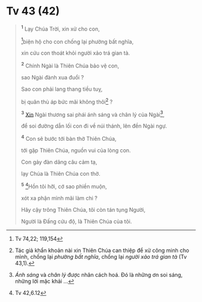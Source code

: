 # Tv 43 (42)

> <sup><b>1</b></sup> Lạy Chúa Trời, xin xử cho con,
>
> [^1@-46f72fc5-b51c-478c-a8ae-13660f458a2e]biện hộ cho con chống lại phường bất nghĩa,
>
> xin cứu con thoát khỏi người xảo trá gian tà.
>
> <sup><b>2</b></sup> Chính Ngài là Thiên Chúa bảo vệ con,
>
> sao Ngài đành xua đuổi ?
>
> Sao con phải lang thang tiều tuỵ,
>
> bị quân thù áp bức mãi không thôi[^1-46f72fc5-b51c-478c-a8ae-13660f458a2e] ?
>
> <sup><b>3</b></sup> [Xin]() Ngài thương sai phái ánh sáng và chân lý của Ngài[^2-46f72fc5-b51c-478c-a8ae-13660f458a2e],
>
> để soi đường dẫn lối con đi về núi thánh, lên đền Ngài ngự.
>
> <sup><b>4</b></sup> Con sẽ bước tới bàn thờ Thiên Chúa,
>
> tới gặp Thiên Chúa, nguồn vui của lòng con.
>
> Con gảy đàn dâng câu cảm tạ,
>
> lạy Chúa là Thiên Chúa con thờ.
>
> <sup><b>5</b></sup> [^2@-46f72fc5-b51c-478c-a8ae-13660f458a2e]Hồn tôi hỡi, cớ sao phiền muộn,
>
> xót xa phận mình mãi làm chi ?
>
> Hãy cậy trông Thiên Chúa, tôi còn tán tụng Người,
>
> Người là Đấng cứu độ, là Thiên Chúa của tôi.

[^1-46f72fc5-b51c-478c-a8ae-13660f458a2e]: Tác giả khẩn khoản nài xin Thiên Chúa can thiệp để xử công minh cho mình, chống lại *phường bất nghĩa*, chống lại *người xảo trá gian tà* (Tv 43,1).
[^2-46f72fc5-b51c-478c-a8ae-13660f458a2e]: *Ánh sáng* và *chân lý* được nhân cách hoá. Đó là những ơn soi sáng, những lời mặc khải ...
[^1@-46f72fc5-b51c-478c-a8ae-13660f458a2e]: Tv 74,22; 119,154
[^2@-46f72fc5-b51c-478c-a8ae-13660f458a2e]: Tv 42,6.12